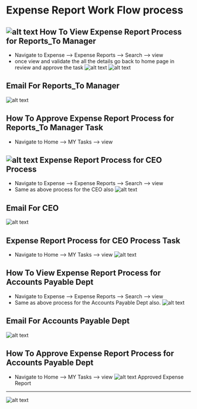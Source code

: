 Expense Report Work Flow process
==========
![alt text](../../images/expense/Expense-Request-Process-Flow.png "Travel Authorization")
How To View Expense Report Process for Reports_To Manager
----
 - Navigate to Expense --> Expense Reports --> Search --> view
 - once view and validate the all the details go back to home page in review and approve the task
![alt text](../../images/expense/expense-reportsto-manager.png "Travel Authorization")
![alt text](../../images/expense/view-expense-authorization.png "Travel Authorization")

Email For Reports_To Manager
----
![alt text](../../images/expense/Email_reportstomanager.png "Travel Authorization")

How To Approve Expense Report Process for Reports_To Manager Task
----
 - Navigate to Home --> MY Tasks --> view

![alt text](../../images/expense/expense-pending-manager-approval-task.png "Travel Authorization")
Expense Report Process for CEO Process
----
- Navigate to Expense --> Expense Reports --> Search --> view
- Same as above process for the CEO also
![alt text](../../images/expense/pending-ceo-approval.png "Travel Authorization")

Email For CEO
----
![alt text](../../images/expense/Email_CEOapprovaleamil.png "Travel Authorization")

Expense Report Process for CEO Process Task
----
 - Navigate to Home --> MY Tasks --> view
![alt text](../../images/expense/exepnse-ceo-approval-task.png "Travel Authorization")

How To View Expense Report Process for Accounts Payable Dept
----
 - Navigate to Expense --> Expense Reports --> Search --> view
 - Same as above process for the Accounts Payable Dept also.
![alt text](../../images/expense/pending-accounts-approval.png "Travel Authorization")

Email For Accounts Payable Dept
----
![alt text](../../images/expense/email_accounts.png "Travel Authorization")

How To Approve Expense Report Process for Accounts Payable Dept
----
 - Navigate to Home --> MY Tasks --> view
![alt text](../../images/expense/expense-pending-accounts-approval-task.png "Travel Authorization")
Approved Expense Report
----
![alt text](../../images/expense/approved-expense-report.png "Travel Authorization")

